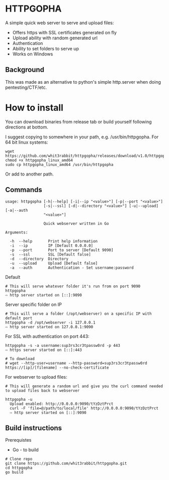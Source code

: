 # HTTPGOPHA

A simple quick web server to serve and upload files:

* Offers https with SSL certificates generated on fly
* Upload ability with random generated url
* Authentication
* Ability to set folders to serve up
* Works on Windows

## Background

This was made as an alternative to python's simple http.server when doing pentesting/CTF/etc.

# How to install

You can download binaries from release tab or build yourself following directions at bottom.

I suggest copying to somewhere in your path, e.g. /usr/bin/httpgopha.  For 64 bit linux systems:

```
wget https://github.com/whit3rabbit/httpgopha/releases/download/v1.0/httpgopha_linux_amd64
chmod +x httpgopha_linux_amd64
sudo cp httpgopha_linux_amd64 /usr/bin/httpgopha
```
Or add to another path.

## Commands

```
usage: httpgopha [-h|--help] [-i|--ip "<value>"] [-p|--port "<value>"]
                 [-s|--ssl] [-d|--directory "<value>"] [-u|--upload] [-a|--auth
                 "<value>"]

                 Quick webserver written in Go

Arguments:

  -h  --help       Print help information
  -i  --ip         IP [Default 0.0.0.0]
  -p  --port       Port to server [Default 9090]
  -s  --ssl        SSL [Default false]
  -d  --directory  Directory
  -u  --upload     Upload [Default false]
  -a  --auth       Authentication - Set username:password
``` 
Default
```
# This will serve whatever folder it's run from on port 9090
httpgopha
⇨ http server started on [::]:9090
```
Server specific folder on IP
```
# This will serve a folder (/opt/webserver) on a specific IP with default port
httpgopha -d /opt/webserver -i 127.0.0.1
⇨ http server started on 127.0.0.1:9090
```

For SSL with authentication on port 443:
```
httpgopha -s -a username:sup3rs3cr3tpassw0rd -p 443
⇨ https server started on [::]:443

# To download
# wget --http-user=username --http-password=sup3rs3cr3tpassw0rd https://[ip]/[filename] --no-check-certificate
```
For webserver to upload files:
```
# This will generate a random url and give you the curl command needed to upload files back to webserver

httpgopha -u
  Upload enabled: http://0.0.0.0:9090/tYzDztPrct
  curl -F 'file=@/path/to/local/file' http://0.0.0.0:9090/tYzDztPrct
  ⇨ http server started on [::]:9090
```

## Build instructions

Prerequistes 
* Go - to build

```
# Clone repo
git clone https://github.com/whit3rabbit/httpgopha.git
cd httpgopha
go build
```
